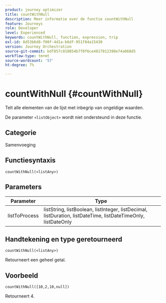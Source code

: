 ```yaml
---
product: journey optimizer
title: countWithNull
description: Meer informatie over de functie countWithNull
feature: Journeys
role: Developer
level: Experienced
keywords: countWithNull, function, expression, trip
exl-id: 8d53b6d8-f00f-4d1a-b6df-951f84a15430
version: Journey Orchestration
source-git-commit: bdf857c010854b7f0f6ce4817012398e74a068d5
workflow-type: tm+mt
source-wordcount: '57'
ht-degree: 7%

---
```


# countWithNull {#countWithNull}

Telt alle elementen van de lijst met inbegrip van ongeldige waarden.

De parameter `<listObject>` wordt niet ondersteund in deze functie.

## Categorie

Samenvoeging

## Functiesyntaxis

`countWithNull(<listAny>)`

## Parameters

| Parameter | Type |
|-----------|------------------|
| listToProcess | listString, listBoolean, listInteger, listDecimal, listDuration, listDateTime, listDateTimeOnly, listDateOnly |

## Handtekening en type geretourneerd

`countWithNull(<listAny>)`

Retourneert een geheel getal.

## Voorbeeld

`countWithNull([10,2,10,null])`

Retourneert 4.

